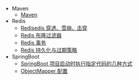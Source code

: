 - Maven
  - [Maven](/spring/maven/Maven命令.md)
- Redis
  - [Redisedis 穿透、雪崩、击穿](/spring/redis/Redis穿透、雪崩、击穿.md)
  - [Redis 布隆过滤器](/spring/redis/Redis布隆过滤器.md)
  - [Redis 事务](/spring/redis/Redis事务.md)
  - [Redis 持久化与过期策略](/spring/redis/Redis持久化与过期策略.md)
- SpringBoot
  - [SpringBoot 项目启动时执行指定代码的几种方式](/spring/springboot/SpringBoot项目启动时执行指定代码的几种方式.md)
  - [ObjectMapper 配置](/spring/springboot/objectMapper.md)
